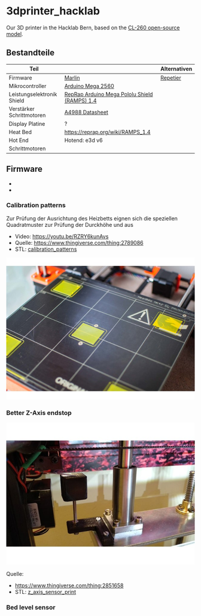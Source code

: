 # 3dprinter_hacklab
Our 3D printer in the Hacklab Bern, based on the [CL-260 open-source model](https://www.thingiverse.com/minicooper/collections/cl-260).

## Bestandteile

| Teil |     | Alternativen |
| ---- | --- | --- |
| Firmware | [Marlin](https://github.com/MarlinFirmware/Marlin) | [Repetier](https://www.repetier.com/download-software) |
| Mikrocontroller            | [Arduino Mega 2560](https://www.3dware.ch/Iduino-MEGA2560-De.htm) |
| Leistungselektronik Shield | [RepRap Arduino Mega Pololu Shield (RAMPS) 1.4](https://reprap.org/wiki/RAMPS_1.4) |
| Verstärker Schrittmotoren  | [A4988 Datasheet](https://www.allegromicro.com/~/media/Files/Datasheets/A4988-Datasheet.ashx) |
| Display Platine     | ?   |
| Heat Bed            | https://reprap.org/wiki/RAMPS_1.4    |
| Hot End             | Hotend: e3d v6 |
| Schrittmotoren      |     |

## Firmware

- 
- 

### Calibration patterns

Zur Prüfung der Ausrichtung des Heizbetts eignen sich die speziellen Quadratmuster zur Prüfung
der Durckhöhe und aus

- Video: https://youtu.be/RZRY6kunAvs
- Quelle: https://www.thingiverse.com/thing:2789086
- STL: [calibration_patterns](calibration_patterns)

![Calibration Patterns](calibration_patterns/a11e319e6441382d85e158443514f1c2_preview_featured.jpg)

### Better Z-Axis endstop

![Z-Axis Endstop](z_axis_sensor_print/5cc3017be026a4b2a4c0659578d3ea0d_preview_featured.jpg)

Quelle:
- https://www.thingiverse.com/thing:2851658
- STL: [z_axis_sensor_print](z_axis_sensor_print)

### Bed level sensor



